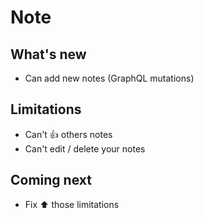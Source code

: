 # Note


## What's new
- Can add new notes (GraphQL mutations)

## Limitations
- Can't 👍 others notes
- Can't edit / delete your notes


## Coming next
- Fix ⬆ those limitations